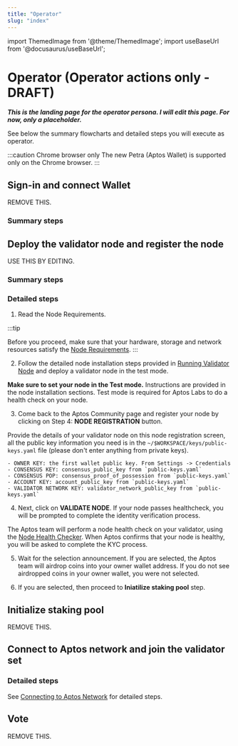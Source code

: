 ```yaml
---
title: "Operator"
slug: "index"
---
```


import ThemedImage from '@theme/ThemedImage';
import useBaseUrl from '@docusaurus/useBaseUrl';

# Operator (Operator actions only - DRAFT)

***This is the landing page for the operator persona. I will edit this page. For now, only a placeholder.***

See below the summary flowcharts and detailed steps you will execute as operator.

:::caution Chrome browser only
The new Petra (Aptos Wallet) is supported only on the Chrome browser. 
:::

## Sign-in and connect Wallet

REMOVE THIS.
### Summary steps

## Deploy the validator node and register the node

USE THIS BY EDITING.  

### Summary steps

<center>
<ThemedImage
alt="Signed Transaction Flow"
sources={{
    light: useBaseUrl('/img/docs/install-validator-and-register.svg'),
    dark: useBaseUrl('/img/docs/install-validator-and-register-dark.svg'),
  }}
/>
</center>

### Detailed steps

1. Read the Node Requirements.

  :::tip

  Before you proceed, make sure that your hardware, storage and network resources satisfy the [Node Requirements](/docs/nodes/validator-node/operator/node-requirements.md).
  :::

2. Follow the detailed node installation steps provided in [Running Validator Node](running-validator-node/index.md) and deploy a validator node in the test mode.

  **Make sure to set your node in the Test mode.** Instructions are provided in the node installation sections. Test mode is required for Aptos Labs to do a health check on your node.

3. Come back to the Aptos Community page and register your node by clicking on Step 4: **NODE REGISTRATION** button.

  Provide the details of your validator node on this node registration screen, all the public key information you need is in the `~/$WORKSPACE/keys/public-keys.yaml` file (please don't enter anything from private keys).

    - OWNER KEY: the first wallet public key. From Settings -> Credentials
    - CONSENSUS KEY: consensus_public_key from `public-keys.yaml`
    - CONSENSUS POP: consensus_proof_of_possession from `public-keys.yaml`
    - ACCOUNT KEY: account_public_key from `public-keys.yaml`
    - VALIDATOR NETWORK KEY: validator_network_public_key from `public-keys.yaml`

4. Next, click on **VALIDATE NODE**. If your node passes healthcheck, you will be prompted to complete the identity verification process.

  The Aptos team will perform a node health check on your validator, using the [Node Health Checker](/nodes/node-health-checker/index). When Aptos confirms that your node is healthy, you will be asked to complete the KYC process.

5. Wait for the selection announcement. If you are selected, the Aptos team will airdrop coins into your owner wallet address. If you do not see airdropped coins in your owner wallet, you were not selected.

6. If you are selected, then proceed to **Iniatilize staking pool** step.

## Initialize staking pool

REMOVE THIS.

## Connect to Aptos network and join the validator set

### Detailed steps

See [Connecting to Aptos Network](/nodes/validator-node/operator/connect-to-aptos-network) for detailed steps.

## Vote

REMOVE THIS.
